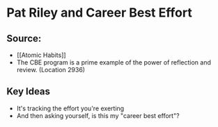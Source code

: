 # Pat Riley and Career Best Effort

## Source:
- [[Atomic Habits]]
-   The CBE program is a prime example of the power of reflection and review. (Location 2936)

## Key Ideas
- It's tracking the effort you're exerting
- And then asking yourself, is this my "career best effort"?